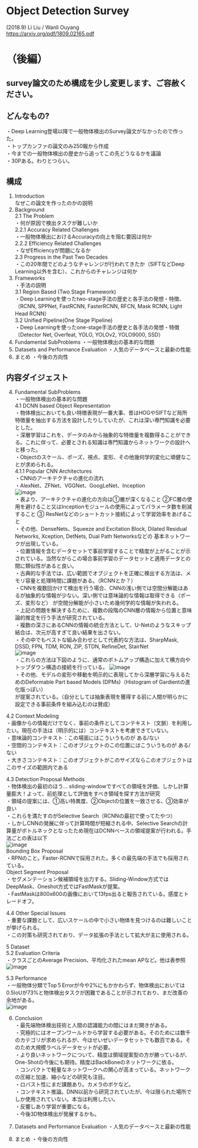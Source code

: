 # Object Detection Survey
(2018.9) Li Liu / Wanli Ouyang  
https://arxiv.org/pdf/1809.02165.pdf

# （後編）

## survey論文のため構成を少し変更します、ご容赦ください。

## どんなもの?
・Deep Learning登場以降で一般物体検出のSurvey論文がなかったので作った。<br>
・トップカンファの論文のみ250報から作成<br>
・今までの一般物体検出の歴史から追ってこの先どうなるかを議論<br>
・30Pある。わりとつらい。<br>


## 構成
1. Introduction<br>
なぜこの論文を作ったのかの説明
2. Background<br>
2.1 The Problem<br>
・何が原因で検出タスクが難しいか<br>
2.2.1 Accuracy Related Challenges<br>
・一般物体検出におけるAccuracyの向上を阻む要因は何か<br>
2.2.2 Efficiency Related Challenges<br>
・なぜEfficiencyが問題になるか<br>
2.3 Progress in the Past Two Decades<br>
・この20年間でどのようなチャレンジが行われてきたか（SIFTなどDeep Learning以外を含む）、これからのチャレンジは何か<br>
3. Frameworks<br>
・手法の説明<br>
3.1 Region Based (Two Stage Framework)<br>
・Deep Learningを使ったtwo-stage手法の歴史と各手法の発想・特徴、（RCNN, SPPNet, FastRCNN, FasterRCNN, RFCN, Mask RCNN, Light Head RCNN）<br>
3.2 Unified Pipeline(One Stage Pipeline)<br>
・Deep Learningを使ったone-stage手法の歴史と各手法の発想・特徴<br>（Detector Net, Overfeat, YOLO, YOLOv2, YOLO9000, SSD）
4. Fundamental SubProblems
・一般物体検出の基本的な問題
5. Datasets and Performance Evaluation
・人気のデータベースと最新の性能
6. まとめ
・今後の方向性

## 内容ダイジェスト

4. Fundamental SubProblems<br>
・一般物体検出の基本的な問題<br>
4.1 DCNN based Object Representation<br>
・物体検出においても良い特徴表現が一番大事、昔はHOGやSIFTなど局所特徴量を抽出する方法を設計したりしていたが、これは深い専門知識を必要とした。<br>
・深層学習はこれを、データのみから抽象的な特徴量を複数得ることができる。これに伴って、必要とされる知識は専門知識からネットワークの設計へと移った。<br>
・Objectのスケール、ポーズ、視点、変形、その他幾何学的変化に頑健なことが求められる。<br>
4.1.1 Popular CNN Architectures<br>
・CNNのアーキテクチャの進化の流れ<br>
・AlexNet、ZFNet、VGGNet、GoogLeNet、Inception<br>
![image](https://user-images.githubusercontent.com/12442472/46574378-08f48c80-c9dd-11e8-9210-7d70da474937.png)<br>
・表より、アーキテクチャの進化の方向は①層が深くなること ②FC層の使用を避けること又はInceptionモジュールの使用によってパラメータ数を削減すること 
③ ResNetなどのショートカット接続によって学習効率をあげること<br>
・その他、DenseNets、Squeeze and Excitation Block, Dilated Residual Networks, Xception, DetNets, Dual Path Networksなどの
基本ネットワークが出現している。<br>
・位置情報を含むデータセットで事前学習することで精度が上がることが示されている。当然ながらこの場合事前学習のデータセットと適用データとの間に類似性があると良い。<br>
・古典的な手法では、広い範囲でオブジェクトを正確に検出する方法は、メモリ容量と処理時間に課題がある。（RCNNとか？）<br>
・CNNを複数回かけて検出を行う場合、CNNの浅い側では空間分解能はあるが抽象的な情報が少ない。深い側では意味論的な情報は取得できる（ポーズ、変形など）
が空間分解能が小さいため幾何学的な情報が失われる。<br>
・上記の問題を解決するために、複数の段階のCNN層の情報から位置と意味論的推定を行う手法が研究されている。<br>
・複数の深さにあるCNNの情報の統合方法として、U-Netのようなスキップ結合は、次元が高すぎて良い結果を出さない。<br>
・その中でもベストな組み合わせとして代表的な方法は、SharpMask, DSSD, FPN, TDM, RON, ZIP, STDN, RefineDet, StairNet<br>
![image](https://user-images.githubusercontent.com/12442472/46574691-3db71280-c9e2-11e8-8d2a-4358d1b2b311.png)<br>
・これらの方法は下図のように、通常のボトムアップ構造に加えて横方向やトップダウン構造の接続を行っている。
![image](https://user-images.githubusercontent.com/12442472/46574715-c6ce4980-c9e2-11e8-96c0-5dfc2fad3dec.png)<br>
・その他、モデルの変形や移動を明示的に表現してから深層学習に与えるためのDeformable Part based Models (DPMs)（Histogram of Gardientの進化版っぽい）<br>
が提案されている。（自分としては抽象表現を獲得する前に人間が明らかに設定できる事前条件を組み込むのは賛成）<br>

4.2 Context Modeling<br>
・画像からの情報だけでなく、事前の条件としてコンテキスト（文脈）を利用したい。現在の手法は（明示的には）コンテキストを考慮できていない。<br>
・意味論的コンテキスト：この場面にはこういうものが ある/ない<br>
・空間的コンテキスト：このオブジェクトのこの位置にはこういうものが ある/ない<br>
・大きさコンテキスト：このオブジェクトがこのサイズならこのオブジェクトはこのサイズの範囲内である<br>

4.3 Detection Proposal Methods<br>
・物体検出の最初のほう... sliding-windowですべての領域を評価、しかし計算量膨大！よって、前処理として評価をすべき領域を探す方法が研究<br>
・領域の提案には、①高い特異度、②Objectの位置を一致させる、③効率が良い<br>
・これらを満たすのがSelective Search（RCNNの最初で使ってたやつ）<br>
・しかしCNNの発展に伴って計算時間が短縮される中、Selective Searchの計算量がボトルネックとなったため現在はDCNNベースの領域提案が行われる。手法ごとの表は以下<br>
![image](https://user-images.githubusercontent.com/12442472/46576511-520d0680-ca06-11e8-923b-514a86e84cc4.png)<br>
Bounding Box Proposal<br>
・RPNのこと。Faster-RCNNで採用された。多くの最先端の手法でも採用されている。<br>
Object Segment Proposal<br>
・セグメンテーション候補領域を出力する。Sliding-Window方式ではDeepMask、Oneshot方式ではFastMaskが提案。<br>
・FastMaskは800x600の画像において13fps出ると報告されている。感度とトレードオフ。<br>

4.4 Other Special Issues<br>
・重要な課題として、広いスケールの中で小さい物体を見つけるのは難しいことが挙げられる。<br>
・この対策も研究されており、データ拡張の手法として拡大が主に使用される。<br>

5 Dataset<br>
5.2 Evaluation Criteria<br>
・クラスごとのAverage Precision、平均化されたmean APなど。他は表参照<br>
![image](https://user-images.githubusercontent.com/12442472/46576607-f3955780-ca08-11e8-9ee1-7f03f1b29249.png)<br>

5.3 Performance<br>
・一般物体分類でTop５Errorが今や2%にもかかわらず、物体検出においては0.5IoUが73%と物体検出タスクが困難であることが示されており、まだ改善の余地がある。<br>
![image](https://user-images.githubusercontent.com/12442472/46576653-1f650d00-ca0a-11e8-9489-17577223d3df.png)<br>

6. Conclusion<br>
・最先端物体検出技術と人間の認識能力の間にはまだ開きがある。<br>
・究極的にはオープンワールドから学習する必要がある。そのためには数千のカテゴリが求められるが、今はせいぜいデータセットでも数百である。そのため大規模ラベルデータセットが必要。<br>
・より良いネットワークについて、精度は領域提案型の方が勝っているが、One-Shotの今後にも期待。精度はBackBoneのネットワークに依る。<br>
・コンパクトで軽量なネットワークへの関心が高まっている。ネットワークの圧縮と加速、縮小などの研究も注目。<br>
・ロバスト性にまだ課題あり。カメラのボケなど。<br>
・コンテキスト推論。DNN以前から研究されていたが、今は限られた場所でしか使用されていない。本当は利用したい。<br>
・反響しあり学習が重要になる。<br>
・今後3D物体検出が発展するかも。<br>



















5. Datasets and Performance Evaluation
・人気のデータベースと最新の性能
6. まとめ
・今後の方向性
